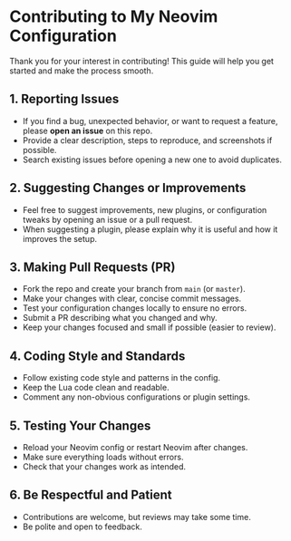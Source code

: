 # Contributing to My Neovim Configuration

Thank you for your interest in contributing! This guide will help you get started and make the process smooth.

## 1. Reporting Issues

- If you find a bug, unexpected behavior, or want to request a feature, please **open an issue** on this repo.
- Provide a clear description, steps to reproduce, and screenshots if possible.
- Search existing issues before opening a new one to avoid duplicates.

## 2. Suggesting Changes or Improvements

- Feel free to suggest improvements, new plugins, or configuration tweaks by opening an issue or a pull request.
- When suggesting a plugin, please explain why it is useful and how it improves the setup.

## 3. Making Pull Requests (PR)

- Fork the repo and create your branch from `main` (or `master`).
- Make your changes with clear, concise commit messages.
- Test your configuration changes locally to ensure no errors.
- Submit a PR describing what you changed and why.
- Keep your changes focused and small if possible (easier to review).

## 4. Coding Style and Standards

- Follow existing code style and patterns in the config.
- Keep the Lua code clean and readable.
- Comment any non-obvious configurations or plugin settings.

## 5. Testing Your Changes

- Reload your Neovim config or restart Neovim after changes.
- Make sure everything loads without errors.
- Check that your changes work as intended.

## 6. Be Respectful and Patient

- Contributions are welcome, but reviews may take some time.
- Be polite and open to feedback.


